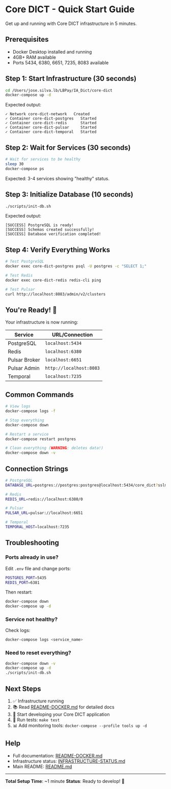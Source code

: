 # Core DICT - Quick Start Guide

Get up and running with Core DICT infrastructure in 5 minutes.

## Prerequisites

- Docker Desktop installed and running
- 4GB+ RAM available
- Ports 5434, 6380, 6651, 7235, 8083 available

## Step 1: Start Infrastructure (30 seconds)

```bash
cd /Users/jose.silva.lb/LBPay/IA_Dict/core-dict
docker-compose up -d
```

Expected output:
```
✓ Network core-dict-network   Created
✓ Container core-dict-postgres   Started
✓ Container core-dict-redis      Started
✓ Container core-dict-pulsar     Started
✓ Container core-dict-temporal   Started
```

## Step 2: Wait for Services (30 seconds)

```bash
# Wait for services to be healthy
sleep 30
docker-compose ps
```

Expected: 3-4 services showing "healthy" status.

## Step 3: Initialize Database (10 seconds)

```bash
./scripts/init-db.sh
```

Expected output:
```
[SUCCESS] PostgreSQL is ready!
[SUCCESS] Schemas created successfully!
[SUCCESS] Database verification completed!
```

## Step 4: Verify Everything Works

```bash
# Test PostgreSQL
docker exec core-dict-postgres psql -U postgres -c "SELECT 1;"

# Test Redis
docker exec core-dict-redis redis-cli ping

# Test Pulsar
curl http://localhost:8083/admin/v2/clusters
```

## You're Ready! 🎉

Your infrastructure is now running:

| Service | URL/Connection |
|---------|----------------|
| PostgreSQL | `localhost:5434` |
| Redis | `localhost:6380` |
| Pulsar Broker | `localhost:6651` |
| Pulsar Admin | `http://localhost:8083` |
| Temporal | `localhost:7235` |

## Common Commands

```bash
# View logs
docker-compose logs -f

# Stop everything
docker-compose down

# Restart a service
docker-compose restart postgres

# Clean everything (WARNING: deletes data!)
docker-compose down -v
```

## Connection Strings

```bash
# PostgreSQL
DATABASE_URL=postgres://postgres:postgres@localhost:5434/core_dict?sslmode=disable

# Redis
REDIS_URL=redis://localhost:6380/0

# Pulsar
PULSAR_URL=pulsar://localhost:6651

# Temporal
TEMPORAL_HOST=localhost:7235
```

## Troubleshooting

### Ports already in use?

Edit `.env` file and change ports:
```bash
POSTGRES_PORT=5435
REDIS_PORT=6381
```

Then restart:
```bash
docker-compose down
docker-compose up -d
```

### Service not healthy?

Check logs:
```bash
docker-compose logs <service_name>
```

### Need to reset everything?

```bash
docker-compose down -v
docker-compose up -d
./scripts/init-db.sh
```

## Next Steps

1. ✅ Infrastructure running
2. 📚 Read [README-DOCKER.md](./README-DOCKER.md) for detailed docs
3. 🚀 Start developing your Core DICT application
4. 🧪 Run tests: `make test`
5. 📊 Add monitoring tools: `docker-compose --profile tools up -d`

## Help

- Full documentation: [README-DOCKER.md](./README-DOCKER.md)
- Infrastructure status: [INFRASTRUCTURE-STATUS.md](./INFRASTRUCTURE-STATUS.md)
- Main README: [README.md](./README.md)

---

**Total Setup Time**: ~1 minute
**Status**: Ready to develop! 🚀
